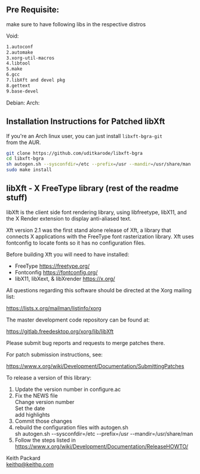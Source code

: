 Pre Requisite:
---------------
make sure to have following libs in the respective distros

Void:
```bash
1.autoconf
2.automake
3.xorg-util-macros
4.libtool
5.make
6.gcc
7.libXft and devel pkg
8.gettext
9.base-devel
```
Debian:
Arch:

Installation Instructions for Patched libXft
--------------------------------------------
If you're an Arch linux user, you can just install `libxft-bgra-git`   
from the AUR.  

```bash
git clone https://github.com/uditkarode/libxft-bgra
cd libxft-bgra
sh autogen.sh --sysconfdir=/etc --prefix=/usr --mandir=/usr/share/man
sudo make install
```

libXft - X FreeType library (rest of the readme stuff)
---------------------------

libXft is the client side font rendering library, using libfreetype,
libX11, and the X Render extension to display anti-aliased text.

Xft version 2.1 was the first stand alone release of Xft, a library that
connects X applications with the FreeType font rasterization library. Xft
uses fontconfig to locate fonts so it has no configuration files.

Before building Xft you will need to have installed:
 - FreeType                             https://freetype.org/
 - Fontconfig                           https://fontconfig.org/
 - libX11, libXext, & libXrender        https://x.org/

All questions regarding this software should be directed at the
Xorg mailing list:

  https://lists.x.org/mailman/listinfo/xorg

The master development code repository can be found at:

  https://gitlab.freedesktop.org/xorg/lib/libXft

Please submit bug reports and requests to merge patches there.

For patch submission instructions, see:

  https://www.x.org/wiki/Development/Documentation/SubmittingPatches

To release a version of this library:

 1. Update the version number in configure.ac
 2. Fix the NEWS file  
    Change version number  
    Set the date  
    add highlights
 3. Commit those changes
 4. rebuild the configuration files with autogen.sh  
    sh autogen.sh --sysconfdir=/etc --prefix=/usr --mandir=/usr/share/man
 5. Follow the steps listed in
    https://www.x.org/wiki/Development/Documentation/ReleaseHOWTO/

Keith Packard  
keithp@keithp.com


